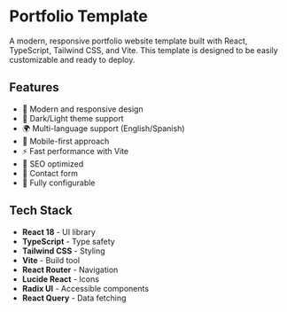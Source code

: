 # Portfolio Template

A modern, responsive portfolio website template built with React, TypeScript, Tailwind CSS, and Vite. This template is designed to be easily customizable and ready to deploy.

## Features

- 🎨 Modern and responsive design
- 🌙 Dark/Light theme support
- 🌍 Multi-language support (English/Spanish)
- 📱 Mobile-first approach
- ⚡ Fast performance with Vite
- 🎯 SEO optimized
- 📧 Contact form
- 🔧 Fully configurable

## Tech Stack

- **React 18** - UI library
- **TypeScript** - Type safety
- **Tailwind CSS** - Styling
- **Vite** - Build tool
- **React Router** - Navigation
- **Lucide React** - Icons
- **Radix UI** - Accessible components
- **React Query** - Data fetching
